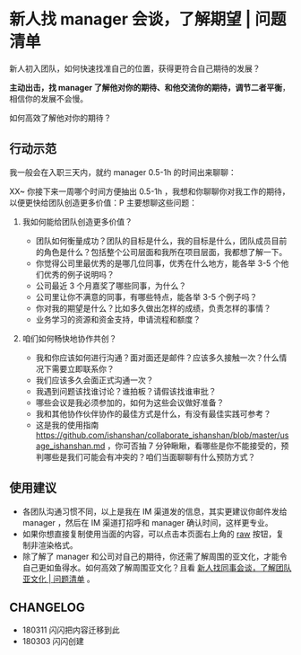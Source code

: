 # 新人找 manager 会谈，了解期望 | 问题清单


新人初入团队，如何快速找准自己的位置，获得更符合自己期待的发展？

**主动出击，找 manager 了解他对你的期待、和他交流你的期待，调节二者平衡**，相信你的发展不会慢。

如何高效了解他对你的期待？

## 行动示范

我一般会在入职三天内，就约 manager 0.5-1h 的时间出来聊聊：

XX~ 你接下来一周哪个时间方便抽出 0.5-1h ，我想和你聊聊你对我工作的期待，以便更快给团队创造更多价值：P 主要想聊这些问题：

1. 我如何能给团队创造更多价值？
	- 团队如何衡量成功？团队的目标是什么，我的目标是什么，团队成员目前的角色是什么？包括整个公司层面和我所在项目层面，我都想了解一下。
	- 你觉得公司里最优秀的是哪几位同事，优秀在什么地方，能各举 3-5 个他们优秀的例子说明吗？
	- 公司最近 3 个月嘉奖了哪些同事，为什么？
	- 公司里让你不满意的同事，有哪些特点，能各举 3-5 个例子吗？
	- 你对我的期望是什么？比如多久做出怎样的成绩，负责怎样的事情？
	- 业务学习的资源和资金支持，申请流程和额度？

2. 咱们如何畅快地协作共创？
	- 我和你应该如何进行沟通？面对面还是邮件？应该多久接触一次？什么情况下需要立即联系你？
	- 我们应该多久会面正式沟通一次？
	- 我遇到问题该找谁讨论？谁拍板？请假该找谁审批？
	- 哪些会议是我必须参加的，如何为这些会议做好准备？
	- 我和其他协作伙伴协作的最佳方式是什么，有没有最佳实践可参考？
	- 这是我的使用指南 https://github.com/ishanshan/collaborate_ishanshan/blob/master/usage_ishanshan.md ，你可否抽 7 分钟瞅瞅，看哪些是你不能接受的，预判哪些是我们可能会有冲突的？咱们当面聊聊有什么预防方式？


## 使用建议

- 各团队沟通习惯不同，以上是我在 IM 渠道发的信息，其实更建议你邮件发给 manager ，然后在 IM 渠道打招呼和 manager 确认时间，这样更专业。
- 如果你想直接复制使用当面的内容，可以点击本页面右上角的 [raw](https://raw.githubusercontent.com/ishanshan/CollaborationGuide4Shaper/master/CONTENT/InfoQFreshman2Manager.md) 按钮，复制非渲染格式。
- 除了解了 manager 和公司对自己的期待，你还需了解周围的亚文化，才能令自己更如鱼得水。如何高效了解周围亚文化？且看 [新人找同事会谈，了解团队亚文化 | 问题清单](InfoQFreshman2Partner.md) 。


## CHANGELOG 

- 180311 闪闪把内容迁移到此
- 180303 闪闪创建

